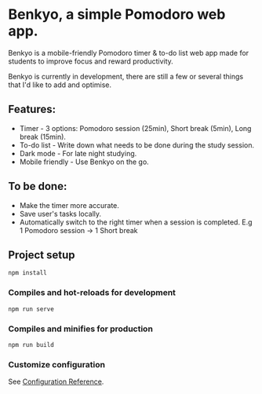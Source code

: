 # Benkyo, a simple Pomodoro web app.

Benkyo is a mobile-friendly Pomodoro timer & to-do list web app made for 
students to improve focus and reward productivity.

Benkyo is currently in development, there are still a few or several things that
I'd like to add and optimise.

## Features:

* Timer - 3 options: Pomodoro session (25min), Short break (5min), Long break (15min).
* To-do list - Write down what needs to be done during the study session.
* Dark mode - For late night studying.
* Mobile friendly - Use Benkyo on the go. 


## To be done:

* Make the timer more accurate.
* Save user's tasks locally.
* Automatically switch to the right timer when a session is completed. E.g 1 Pomodoro session -> 1 Short break


## Project setup
```
npm install
```

### Compiles and hot-reloads for development
```
npm run serve
```

### Compiles and minifies for production
```
npm run build
```

### Customize configuration
See [Configuration Reference](https://cli.vuejs.org/config/).
